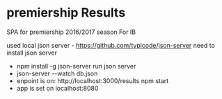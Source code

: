 # premiership Results

SPA for premiership 2016/2017 season
For IB

used local json server - https://github.com/typicode/json-server
need to install json server
- npm install -g json-server
run json server
- json-server --watch db.json
- enpoint is on: http://localhost:3000/results
npm start
- app is set on localhost:8080
